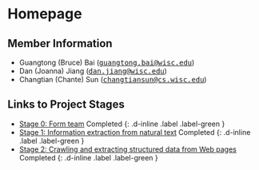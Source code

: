 # Homepage

## Member Information

+ Guangtong (Bruce) Bai (<tt>[guangtong.bai@wisc.edu](mailto:guangtong.bai@wisc.edu)</tt>)
+ Dan (Joanna) Jiang (<tt>[dan.jiang@wisc.edu](mailto:dan.jiang@wisc.edu)</tt>)
+ Changtian (Chante) Sun (<tt>[changtiansun@cs.wisc.edu](mailto:changtiansun@cs.wisc.edu)</tt>)

## Links to Project Stages

+ [Stage 0: Form team]() Completed 
{: .d-inline .label .label-green }
+ [Stage 1: Information extraction from natural text](https://gtbai.github.io/CS839-Data-Science/stage1) Completed 
{: .d-inline .label .label-green }
+ [Stage 2: Crawling and extracting structured data from Web pages](https://gtbai.github.io/CS839-Data-Science/stage2) Completed 
{: .d-inline .label .label-green }